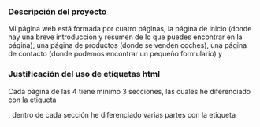 ### Descripción del proyecto ###
Mi página web está formada por cuatro páginas, la página de inicio (donde hay una breve introducción y resumen de lo que puedes encontrar en la página), una página de productos (donde se venden coches), una página de contacto (donde podemos encontrar un pequeño formulario) y 
### Justificación del uso de etiquetas html ###
Cada página de las 4 tiene mínimo 3 secciones, las cuales he diferenciado con la etiqueta <section>, dentro de cada sección he diferenciado varias partes con la etiqueta <article>